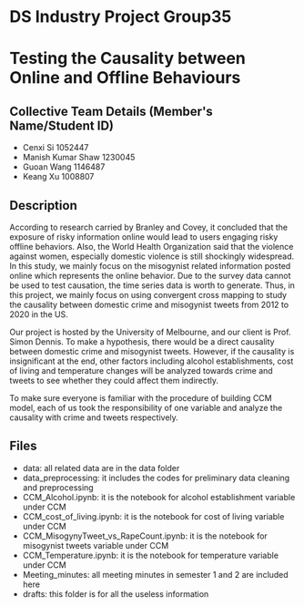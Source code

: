 # DS Industry Project Group35

# Testing the Causality between Online and Offline Behaviours

## Collective Team Details (Member's Name/Student ID)
- Cenxi Si 1052447
- Manish Kumar Shaw 1230045
- Guoan Wang 1146487
- Keang Xu 1008807


## Description
According to research carried by Branley and Covey, it concluded that the exposure of risky information online would lead to users engaging risky offline behaviors. Also, the World Health Organization said that the violence against women, especially domestic violence is still shockingly widespread. In this study, we mainly focus on the misogynist related information posted online which represents the online behavior. Due to the survey data cannot be used to test causation, the time series data is worth to generate. Thus, in this project, we mainly focus on using convergent cross mapping to study the causality between domestic crime and misogynist tweets from 2012 to 2020 in the US.

Our project is hosted by the University of Melbourne, and our client is Prof. Simon Dennis. To make a hypothesis, there would be a direct causality between domestic crime and misogynist tweets. However, if the causality is insignificant at the end, other factors including alcohol establishments, cost of living and temperature changes will be analyzed towards crime and tweets to see whether they could affect them indirectly.

To make sure everyone is familiar with the procedure of building CCM model, each of us took the responsibility of one variable and analyze the causality with crime and tweets respectively.


## Files
- data: all related data are in the data folder
- data_preprocessing: it includes the codes for preliminary data cleaning and preprocessing
- CCM_Alcohol.ipynb: it is the notebook for alcohol establishment variable under CCM
- CCM_cost_of_living.ipynb: it is the notebook for cost of living variable under CCM
- CCM_MisogynyTweet_vs_RapeCount.ipynb: it is the notebook for misogynist tweets variable under CCM
- CCM_Temperature.ipynb: it is the notebook for temperature variable under CCM
- Meeting_minutes: all meeting minutes in semester 1 and 2 are included here
- drafts: this folder is for all the useless information
